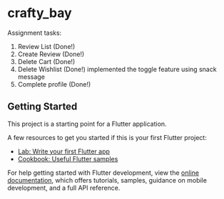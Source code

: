 # crafty_bay

Assignment tasks:
1. Review List (Done!)
2. Create Review (Done!)
3. Delete Cart (Done!)
3. Delete Wishlist (Done!) implemented the toggle feature using snack message
5. Complete profile (Done!)

## Getting Started

This project is a starting point for a Flutter application.

A few resources to get you started if this is your first Flutter project:

- [Lab: Write your first Flutter app](https://docs.flutter.dev/get-started/codelab)
- [Cookbook: Useful Flutter samples](https://docs.flutter.dev/cookbook)

For help getting started with Flutter development, view the
[online documentation](https://docs.flutter.dev/), which offers tutorials,
samples, guidance on mobile development, and a full API reference.
